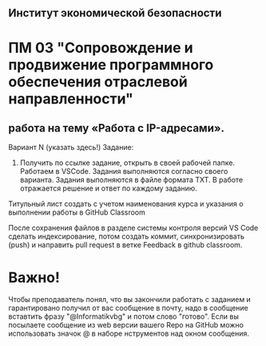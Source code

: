 ## Институт экономической безопасности

# ПМ 03 "Сопровождение и продвижение программного обеспечения отраслевой направленности"

##  работа на тему «Работа с IP-адресами».
Вариант N (указать здесь!)
Задание:
1) Получить по ссылке задание, открыть в своей рабочей папке. Работаем в VSCode.
Задания выполняются согласно своего варианта.
Задания выполняются в файле формата TXT. 
В работе отражается решение и ответ по каждому заданию.

Титульный лист создать с учетом наименования курса и указания о выполнении работы в GitHub Classroom

После сохранения файлов  в разделе системы контроля версий VS Code сделать индексирование, потом создать коммит, синхронизировать (push) и направить pull request в ветке Feedback в github classroom.
 
 # Важно!
 Чтобы преподаватель понял, что вы закончили работать с заданием и гарантировано получил от вас сообщение в почту, надо в сообщение вставтить фразу "@Informatikvbg" и потом    слово  "готово". 
 Если вы посылаете сообщение из web версии вашего Repo на GitHub можно использовать значок @ в наборе нструментов над окном сообщения.

 

